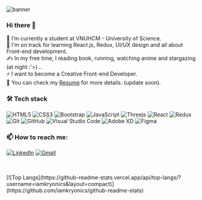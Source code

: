 ![banner](https://user-images.githubusercontent.com/38421410/131677006-e81ce284-71ba-4751-aa10-5c378d1fcf6b.png)
### Hi there 👋
🔭 I’m currently a student at VNUHCM - University of Science. \
🌱 I'm on track for learning React.js, Redux, UI/UX design and all about Front-end development. \
✍️ In my free time, I reading book, running, watching anime and stargazing (at night :'>)...\
⚡ I want to become a Creative Front-end Developer.\
📄 You can check my [Resume]() for more details. (update soon).

### 🛠 Tech stack 
![HTML5](https://img.shields.io/badge/html5-%23E34F26.svg?style=for-the-badge&logo=html5&logoColor=white)
![CSS3](https://img.shields.io/badge/css3-%231572B6.svg?style=for-the-badge&logo=css3&logoColor=white)
![Bootstrap](https://img.shields.io/badge/bootstrap-%23563D7C.svg?style=for-the-badge&logo=bootstrap&logoColor=white)
![JavaScript](https://img.shields.io/badge/-JavaScript-05122A?style=for-the-badge&logo=javascript)
![Threejs](https://img.shields.io/badge/threejs-black?style=for-the-badge&logo=three.js&logoColor=white)
![React](https://img.shields.io/badge/react-%2320232a.svg?style=for-the-badge&logo=react&logoColor=%2361DAFB)
![Redux](https://img.shields.io/badge/redux-%23593d88.svg?style=for-the-badge&logo=redux&logoColor=white)
![Git](https://img.shields.io/badge/-Git-05122A?style=for-the-badge&logo=git)
![GitHub](https://img.shields.io/badge/-GitHub-05122A?style=for-the-badge&logo=github)
![Visual Studio Code](https://img.shields.io/badge/-Visual%20Studio%20Code-05122A?style=for-the-badge&logo=visual-studio-code&logoColor=007ACC)
![Adobe XD](https://img.shields.io/badge/Adobe%20XD-470137?style=for-the-badge&logo=Adobe%20XD&logoColor=#FF61F6)
![Figma](https://img.shields.io/badge/figma-%23F24E1E.svg?style=for-the-badge&logo=figma&logoColor=white)

### 📫 How to reach me:
<a href="https://www.linkedin.com/in/vdloc/"><img alt="LinkedIn" src="https://img.shields.io/badge/linkedin-%230077B5.svg?style=for-the-badge&logo=linkedin&logoColor=white"/></a>
<a href="mailto:vdloc.hcmus@gmail.com"><img alt="Gmail" src="https://img.shields.io/badge/Gmail-D14836?style=for-the-badge&logo=gmail&logoColor=white" /></a> &nbsp;

<br/>
<br/>
[![Top Langs](https://github-readme-stats.vercel.app/api/top-langs/?username=iamkryonics&layout=compact)](https://github.com/iamkryonics/github-readme-stats)




<!--
**iamkryonics/iamkryonics** is a ✨ _special_ ✨ repository because its `README.md` (this file) appears on your GitHub profile.

Here are some ideas to get you started:

- 🔭 I’m currently working on ...
- 🌱 I’m currently learning ...
- 👯 I’m looking to collaborate on ...
- 🤔 I’m looking for help with ...
- 💬 Ask me about ...
- 📫 How to reach me: ...
- 😄 Pronouns: ...
- ⚡ Fun fact: ...
-->
